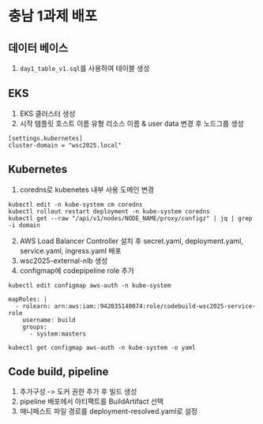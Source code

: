 # 충남 1과제 배포
## 데이터 베이스
1. `day1_table_v1.sql`를 사용하여 테이블 생성
## EKS
1. EKS 클러스터 생성
2.  시작 템플릿 호스트 이름 유형 리소스 이름 & user data 변경 후 노드그룹 생성

```
[settings.kubernetes]
cluster-domain = "wsc2025.local"
```
## Kubernetes
1. coredns로 kubenetes 내부 사용 도메인 변경

```
kubectl edit -n kube-system cm coredns
kubectl rollout restart deployment -n kube-system coredns 
kubectl get --raw "/api/v1/nodes/NODE_NAME/proxy/configz" | jq | grep -i domain
```
2. AWS Load Balancer Controller 설치 후 secret.yaml, deployment.yaml, service.yaml, ingress.yaml 배포
3. wsc2025-external-nlb 생성
4. configmap에 codepipeline role 추가
```
kubectl edit configmap aws-auth -n kube-system

mapRoles: |
  - rolearn: arn:aws:iam::942035140074:role/codebuild-wsc2025-service-role
    username: build
    groups:
      - system:masters

kubectl get configmap aws-auth -n kube-system -o yaml
```
## Code build, pipeline
1. 추가구성 -> 도커 권한 추가 후 빌드 생성
2. pipeline 배포에서 아티팩트를 BuildArtifact 선택
3. 매니페스트 파일 경로를 deployment-resolved.yaml로 설정
